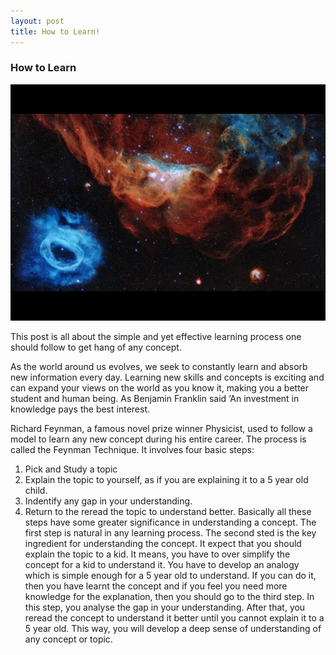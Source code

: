 ```yaml
---
layout: post
title: How to Learn!
---
```



### How to Learn
![_config.yml](/images/nasa.jpg)

This post is all about the simple and yet effective learning process one should follow to get hang of any concept.

As the world around us evolves, we seek to constantly learn and absorb new information every day. Learning new skills and concepts is exciting and can expand your views on the world as you know it, making you a better student and human being. As Benjamin Franklin said ‘An investment in knowledge pays the best interest.

Richard Feynman, a famous novel prize winner Physicist, used to follow a model to learn any new concept during his entire career. The process is called the Feynman Technique. It involves four basic steps:
1. Pick and Study a topic
2. Explain the topic to yourself, as if you are explaining it to a 5 year old child.
3. Indentify any gap in your understanding.
4. Return to the reread the topic to understand better.
Basically all these steps have some greater significance in understanding a concept. The first step is natural in any learning process. The second sted is the key ingredient for understanding the concept. It expect that you should explain the topic to a kid. It means, you have to over simplify the concept for a kid to understand it. You have to develop an analogy which is simple enough for a 5 year old to understand. If you can do it, then you have learnt the concept and if you feel you need more knowledge for the explanation, then you should go to the third step. In this step, you analyse the gap in your understanding. After that, you reread the concept to understand it better until you cannot explain it to a 5 year old.
This way, you will develop a deep sense of understanding of any concept or topic.
